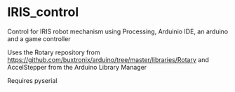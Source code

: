 # IRIS_control
Control for IRIS robot mechanism using Processing, Arduinio IDE, an arduino and a game controller

Uses the Rotary repository from https://github.com/buxtronix/arduino/tree/master/libraries/Rotary
and AccelStepper from the Arduino Library Manager

Requires pyserial